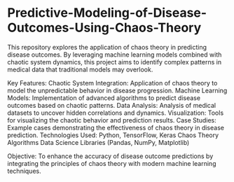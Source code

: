 # Predictive-Modeling-of-Disease-Outcomes-Using-Chaos-Theory
This repository explores the application of chaos theory in predicting disease outcomes. By leveraging machine learning models combined with chaotic system dynamics, this project aims to identify complex patterns in medical data that traditional models may overlook.

Key Features:
Chaotic System Integration: Application of chaos theory to model the unpredictable behavior in disease progression.
Machine Learning Models: Implementation of advanced algorithms to predict disease outcomes based on chaotic patterns.
Data Analysis: Analysis of medical datasets to uncover hidden correlations and dynamics.
Visualization: Tools for visualizing the chaotic behavior and prediction results.
Case Studies: Example cases demonstrating the effectiveness of chaos theory in disease prediction.
Technologies Used:
Python, TensorFlow, Keras
Chaos Theory Algorithms
Data Science Libraries (Pandas, NumPy, Matplotlib)

Objective:
To enhance the accuracy of disease outcome predictions by integrating the principles of chaos theory with modern machine learning techniques.
